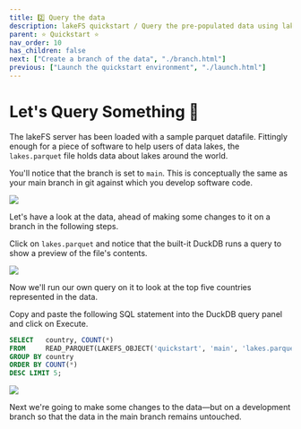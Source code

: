 ```yaml
---
title: 2️⃣ Query the data
description: lakeFS quickstart / Query the pre-populated data using lakeFS' built-in DuckDB browser
parent: ⭐ Quickstart ⭐
nav_order: 10
has_children: false
next: ["Create a branch of the data", "./branch.html"]
previous: ["Launch the quickstart environment", "./launch.html"]
---
```


# Let's Query Something 👀 

The lakeFS server has been loaded with a sample parquet datafile. Fittingly enough for a piece of software to help users of data lakes, the `lakes.parquet` file holds data about lakes around the world. 

You'll notice that the branch is set to `main`. This is conceptually the same as your main branch in git against which you develop software code. 

![](/assets/img/quickstart/repo-contents.png)

Let's have a look at the data, ahead of making some changes to it on a branch in the following steps. 

Click on `lakes.parquet` and notice that the built-it DuckDB runs a query to show a preview of the file's contents. 

![](/assets/img/quickstart/duckdb-main-01.png)

Now we'll run our own query on it to look at the top five countries represented in the data. 

Copy and paste the following SQL statement into the DuckDB query panel and click on Execute.

```sql
SELECT   country, COUNT(*)
FROM     READ_PARQUET(LAKEFS_OBJECT('quickstart', 'main', 'lakes.parquet'))
GROUP BY country
ORDER BY COUNT(*) 
DESC LIMIT 5;
```

![](/assets/img/quickstart/duckdb-main-02.png)

Next we're going to make some changes to the data—but on a development branch so that the data in the main branch remains untouched. 